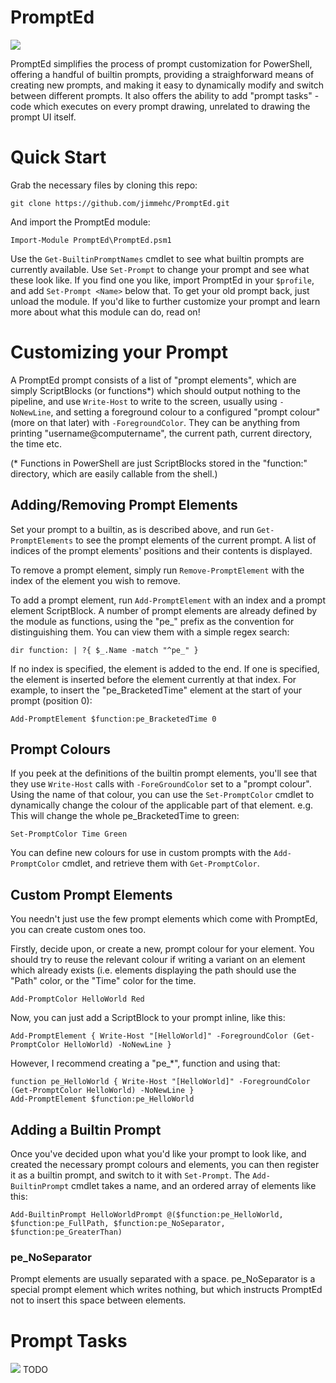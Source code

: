 # PromptEd
![](http://i.imgur.com/MhDVchm.gif)

PromptEd simplifies the process of prompt customization for PowerShell, offering a handful of builtin prompts, providing a straighforward means of creating new prompts, and making it easy to dynamically modify and switch between different prompts.  It also offers the ability to add "prompt tasks" - code which executes on every prompt drawing, unrelated to drawing the prompt UI itself.

# Quick Start
Grab the necessary files by cloning this repo:
```
git clone https://github.com/jimmehc/PromptEd.git
```

And import the PromptEd module:
```
Import-Module PromptEd\PromptEd.psm1
```
Use the `Get-BuiltinPromptNames` cmdlet to see what builtin prompts are currently available.  Use `Set-Prompt` to change your prompt and see what these look like.  If you find one you like, import PromptEd in your `$profile`, and add `Set-Prompt <Name>` below that.  To get your old prompt back, just unload the module.  If you'd like to further customize your prompt and learn more about what this module can do, read on!

# Customizing your Prompt
A PromptEd prompt consists of a list of "prompt elements", which are simply ScriptBlocks (or functions\*) which should output nothing to the pipeline, and use `Write-Host` to write to the screen, usually using `-NoNewLine`, and setting a foreground colour to a configured "prompt colour" (more on that later) with `-ForegroundColor`.  They can be anything from printing "username@computername", the current path, current directory, the time etc.

(\* Functions in PowerShell are just ScriptBlocks stored in the "function:" directory, which are easily callable from the shell.)

## Adding/Removing Prompt Elements
Set your prompt to a builtin, as is described above, and run `Get-PromptElements` to see the prompt elements of the current prompt.  A list of indices of the prompt elements' positions and their contents is displayed.

To remove a prompt element, simply run `Remove-PromptElement` with the index of the element you wish to remove.

To add a prompt element, run `Add-PromptElement` with an index and a prompt element ScriptBlock. A number of prompt elements are already defined by the module as functions, using the "pe\_" prefix as the convention for distinguishing them.  You can view them with a simple regex search:

```
dir function: | ?{ $_.Name -match "^pe_" }
```

If no index is specified, the element is added to the end.  If one is specified, the element is inserted before the element currently at that index.  For example, to insert the "pe\_BracketedTime" element at the start of your prompt (position 0):

```
Add-PromptElement $function:pe_BracketedTime 0
```

## Prompt Colours
If you peek at the definitions of the builtin prompt elements, you'll see that they use `Write-Host` calls with `-ForeGroundColor` set to a "prompt colour".  Using the name of that colour, you can use the `Set-PromptColor` cmdlet to dynamically change the colour of the applicable part of that element.  e.g. This will change the whole pe\_BracketedTime to green:
```
Set-PromptColor Time Green
```

You can define new colours for use in custom prompts with the `Add-PromptColor` cmdlet, and retrieve them with `Get-PromptColor`.

## Custom Prompt Elements
You needn't just use the few prompt elements which come with PromptEd, you can create custom ones too.

Firstly, decide upon, or create a new, prompt colour for your element.  You should try to reuse the relevant colour if writing a variant on an element which already exists (i.e. elements displaying the path should use the "Path" color, or the "Time" color for the time.
```
Add-PromptColor HelloWorld Red
```

Now, you can just add a ScriptBlock to your prompt inline, like this:
```
Add-PromptElement { Write-Host "[HelloWorld]" -ForegroundColor (Get-PromptColor HelloWorld) -NoNewLine }
```

However, I recommend creating a "pe\_\*", function and using that:
```
function pe_HelloWorld { Write-Host "[HelloWorld]" -ForegroundColor (Get-PromptColor HelloWorld) -NoNewLine }
Add-PromptElement $function:pe_HelloWorld
```

## Adding a Builtin Prompt
Once you've decided upon what you'd like your prompt to look like, and created the necessary prompt colours and elements, you can then register it as a builtin prompt, and switch to it with `Set-Prompt`.  The `Add-BuiltinPrompt` cmdlet takes a name, and an ordered array of elements like this:
```
Add-BuiltinPrompt HelloWorldPrompt @($function:pe_HelloWorld, $function:pe_FullPath, $function:pe_NoSeparator, $function:pe_GreaterThan)
```

### pe\_NoSeparator
Prompt elements are usually separated with a space.  pe\_NoSeparator is a special prompt element which writes nothing, but which instructs PromptEd not to insert this space between elements.  

# Prompt Tasks
![](http://i.imgur.com/saQd41W.png)
TODO
